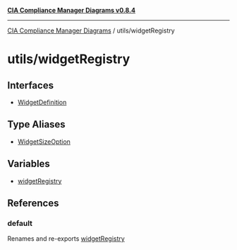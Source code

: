 [**CIA Compliance Manager Diagrams v0.8.4**](../../README.md)

***

[CIA Compliance Manager Diagrams](../../modules.md) / utils/widgetRegistry

# utils/widgetRegistry

## Interfaces

- [WidgetDefinition](interfaces/WidgetDefinition.md)

## Type Aliases

- [WidgetSizeOption](type-aliases/WidgetSizeOption.md)

## Variables

- [widgetRegistry](variables/widgetRegistry.md)

## References

### default

Renames and re-exports [widgetRegistry](variables/widgetRegistry.md)
